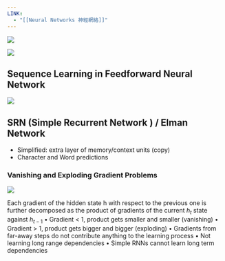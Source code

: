 ```yaml
---
LINK:
  - "[[Neural Networks 神經網絡]]"
---
```






![](PICTURE/Deep%20Learning%20for%20NLP/ee6b7f6dd041eb7eac4ae20590b90865_MD5.jpeg)



![](PICTURE/RNN/b9dc718f47189f7383f5b87c38d1575f_MD5.jpeg)





## Sequence Learning in Feedforward Neural Network 

![](PICTURE/RNN/8d8c406bbf568bfd2459a93094caa689_MD5.jpeg)



## SRN (Simple Recurrent Network ) / Elman Network 
-  Simplified: extra layer of memory/context units (copy)
- Character and Word predictions




### Vanishing and Exploding Gradient Problems

![](PICTURE/RNN/d0dc4a977dc8cabb8c7b9c8982b4cf4a_MD5.jpeg)

Each gradient of the hidden state h with respect to the previous one is further decomposed as the product of gradients of the current $h_t$ state against $h_{t-1}$
• Gradient < 1, product gets smaller and smaller (vanishing)
• Gradient > 1, product gets bigger and bigger (exploding)
• Gradients from far-away steps do not contribute
anything to the learning process
• Not learning long range dependencies
• Simple RNNs cannot learn long term dependencies

















